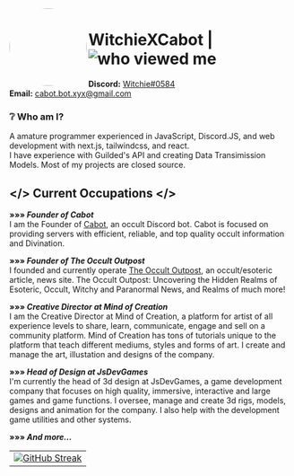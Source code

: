 <img src='https://media.discordapp.net/attachments/882071853458391110/992148770471034960/download20211001191509.png' style='border-radius: 50%;' width='138' height='138' align='left'/>

# WitchieXCabot | <img alt="who viewed me" src="https://komarev.com/ghpvc/?username=WitchieXCabot"/>

**Discord:** [Witchie#0584](https://discord.com/users/690007479404331076)  
**Email:** cabot.bot.xyx@gmail.com


### ❔ **Who am I?**  
A amature programmer experienced in JavaScript, Discord.JS, and web development with next.js, tailwindcss, and react.  
I have experience with Guilded's API and creating Data Transimission Models.
Most of my projects are closed source.

## </> Current Occupations </>

**»»» *Founder of Cabot***  
I am the Founder of [Cabot](https://cabot-bot.xyz/about), an occult Discord bot. Cabot is focused on providing servers with efficient, reliable, and top quality occult information and Divination.  

**»»» *Founder of The Occult Outpost***  
I founded and currently operate [The Occult Outpost](https://theoccultoutpost.com/about), an occult/esoteric article, news site. The Occult Outpost: Uncovering the Hidden Realms of Esoteric, Occult, Witchy and Paranormal News, and Realms of much more!

**»»» *Creative Director at Mind of Creation***  
I am the Creative Director at Mind of Creation, a platform for artist of all experience levels to share, learn, communicate, engage and sell on a community platform. Mind of Creation has tons of tutorials unique to the platform that teach different mediums, styles and forms of art.
I create and manage the art, illustation and designs of the company. 

**»»» *Head of Design at JsDevGames***  
I'm currently the head of 3d design at JsDevGames, a game development company that focuses on high quality, immersive, interactive and large games and game functions. 
I oversee, manage and create 3d rigs, models, designs and animation for the company. I also help with the development game utilities and other systems.  


**»»» *And more...***

<table>
    <tr>
        <td>
            <a href="https://cabot-bot.xyz/">
                <img src="https://github-readme-streak-stats.herokuapp.com/?user=WitchieXCabot&theme=midnight-purple" alt="GitHub Streak">
            </a>
        </td>
    </tr>
</table>

